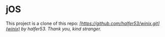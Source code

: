 # jOS

This project is a clone of this repo: *[https://github.com/halfer53/winix.git](winix) by halfer53. Thank you, kind stranger.*

